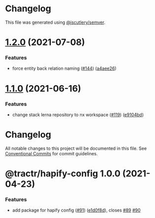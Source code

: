 # Changelog

This file was generated using [@jscutlery/semver](https://github.com/jscutlery/semver).

# [1.2.0](https://github.com/tractr/stack/compare/hapify-config-1.1.0...hapify-config-1.2.0) (2021-07-08)


### Features

* force entity back relation naming ([#144](https://github.com/tractr/stack/issues/144)) ([a4aee26](https://github.com/tractr/stack/commit/a4aee269c8ed92c23ff2a9bf2e79a526a777bc08))



# [1.1.0](https://github.com/tractr/stack/compare/hapify-config-1.0.0...hapify-config-1.1.0) (2021-06-16)

### Features

- change stack lerna repository to nx workspace
  ([#119](https://github.com/tractr/stack/issues/119))
  ([e9104bd](https://github.com/tractr/stack/commit/e9104bde081619c0f3752bb9d129e19d1d6bda5d))

# Changelog

All notable changes to this project will be documented in this file. See
[Conventional Commits](https://conventionalcommits.org) for commit guidelines.

# @tractr/hapify-config 1.0.0 (2021-04-23)

### Features

- add package for hapify config
  ([#91](https://github.com/tractr/stack/issues/91))
  ([e1d0f8d](https://github.com/tractr/stack/commit/e1d0f8d899c8961b4985100ef9766bca3a5d8d1a)),
  closes [#89](https://github.com/tractr/stack/issues/89)
  [#90](https://github.com/tractr/stack/issues/90)

